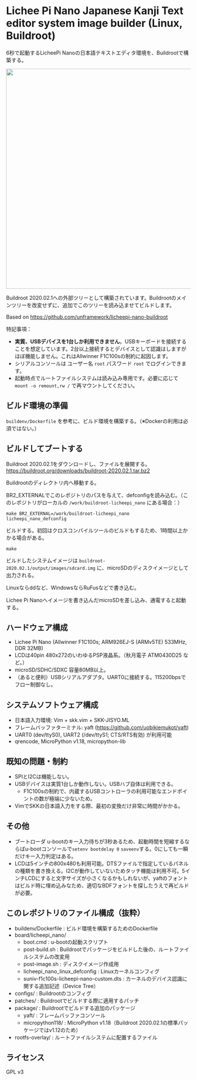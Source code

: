 # Lichee Pi Nano Japanese Kanji Text editor system image builder (Linux, Buildroot)

6秒で起動するLicheePi Nanoの日本語テキストエディタ環境を、Buildrootで構築する。

<img src="https://user-images.githubusercontent.com/60875431/163665416-6fa9d501-efd6-4a31-9e03-1f97d7c6628f.jpg" width=600>

Buildroot 2020.02.1への外部ツリーとして構築されています。Buildrootのメインツリーを改変せずに、追加でこのツリーを読み込ませてビルドします。

Based on https://github.com/unframework/licheepi-nano-buildroot


特記事項：
 - **実質、USBデバイスを1台しか利用できません**。USBキーボードを接続することを想定しています。2台以上接続するとデバイスとして認識はしますがほぼ機能しません。これはAllwinner F1C100sの制約に起因します。
 - シリアルコンソールは ユーザー名 `root` パスワード `root` でログインできます。
 - 起動時点でルートファイルシステムは読み込み専用です。必要に応じて `mount -o remount,rw /` で再マウントしてください。

## ビルド環境の準備

`buildenv/Dockerfile` を参考に、ビルド環境を構築する。（※Dockerの利用は必須ではない。）

## ビルドしてブートする

Buildroot 2020.02.1をダウンロードし、ファイルを展開する。 https://buildroot.org/downloads/buildroot-2020.02.1.tar.bz2  

Buildrootのディレクトリ内へ移動する。

BR2_EXTERNALでこのレポジトリのパスを与えて、defconfigを読み込む。（このレポジトリがローカルの `/work/buildroot-licheepi_nano` にある場合：）
```
make BR2_EXTERNAL=/work/buildroot-licheepi_nano licheepi_nano_defconfig
```

ビルドする。初回はクロスコンパイルツールのビルドもするため、1時間以上かかる場合がある。
```
make
```

ビルドしたシステムイメージは `buildroot-2020.02.1/output/images/sdcard.img` に、microSDのディスクイメージとして出力される。

Linuxならddなど、WindowsならRuFusなどで書き込む。

Lichee Pi Nanoへイメージを書き込んだmicroSDを差し込み、通電すると起動する。

## ハードウェア構成
 - Lichee Pi Nano (Allwinner F1C100s; ARM926EJ-S (ARMv5TE) 533MHz, DDR 32MB)
 - LCDは40pin 480x272のいわゆるPSP液晶系。（秋月電子 ATM0430D25 など。）
 - microSD/SDHC/SDXC 容量80MB以上。
 - （あると便利）USBシリアルアダプタ。UART0に接続する。115200bpsでフロー制御なし。

## システムソフトウェア構成
 - 日本語入力環境: Vim + skk.vim + SKK-JISYO.ML
 - フレームバッファターミナル: yaft (https://github.com/uobikiemukot/yaft)
 - UART0 (dev/ttyS0), UART2 (/dev/ttyS1; CTS/RTS有効) が利用可能
 - qrencode, MicroPython v1.18, micropython-lib

## 既知の問題・制約
 - SPIとI2Cは機能しない。
 - USBデバイスは実質1台しか動作しない。USBハブ自体は利用できる。
   - F1C100sの制約で、内蔵するUSBコントローラの利用可能なエンドポイントの数が極端に少ないため。
 - VimでSKKの日本語入力をする際、最初の変換だけ非常に時間がかかる。

## その他
 - ブートローダ u-bootのキー入力待ちが3秒あるため、起動時間を短縮するならばu-bootコンソールで`setenv bootdelay 0` `saveenv`する。0にしても一瞬だけキー入力判定はある。
 - LCDは5インチの800x480も利用可能。DTSファイルで指定しているパネルの種類を書き換える。I2Cが動作していないためタッチ機能は利用不可。5インチLCDにすると文字サイズが小さくなるかもしれないが、yaftのフォントはビルド時に埋め込みなため、適切なBDFフォントを探したうえで再ビルドが必要。

## このレポジトリのファイル構成（抜粋）
 - buildenv/Dockerfile : ビルド環境を構築するためのDockerfile
 - board/licheepi_nano/
   - boot.cmd : u-bootの起動スクリプト
   - post-build.sh : Buildrootでパッケージをビルドした後の、ルートファイルシステムの改変用
   - post-image.sh : ディスクイメージ作成用
   - licheepi_nano_linux_defconfig : Linuxカーネルコンフィグ
   - suniv-f1c100s-licheepi-nano-custom.dts : カーネルのデバイス認識に関する追加記述（Device Tree）
 - configs/ : Buildrootのコンフィグ
 - patches/ : Buildrootでビルドする際に適用するパッチ
 - package/ : Buildrootでビルドする追加のパッケージ
   - yaft/ : フレームバッファコンソール
   - micropython118/ : MicroPython v1.18（Buildroot 2020.02.1の標準パッケージではv1.12のため）
 - rootfs-overlay/ : ルートファイルシステムに配置するファイル

## ライセンス

GPL v3
